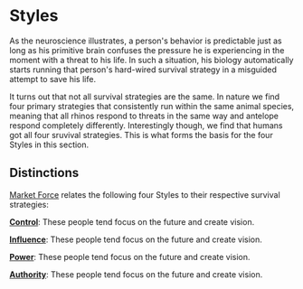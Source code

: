 # Styles
As the neuroscience illustrates, a person's behavior is predictable just as long as his primitive brain confuses the pressure he is experiencing in the moment with a threat to his life. In such a situation, his biology automatically starts running that person's hard-wired survival strategy in a misguided attempt to save his life.

It turns out that not all survival strategies are the same. In nature we find four primary strategies that consistently run within the same animal species, meaning that all rhinos respond to threats in the same way and antelope respond completely differently. Interestingly though, we find that humans got all four sruvival strategies. This is what forms the basis for the four Styles in this section.





## Distinctions
[Market Force](www.marketforceglobal.com) relates the following four Styles to their respective survival strategies:

**[Control](control.md)**: These people tend focus on the future and create vision.

**[Influence](influence.md)**: These people tend focus on the future and create vision.

**[Power](power.md)**: These people tend focus on the future and create vision.

**[Authority](authority.md)**: These people tend focus on the future and create vision.

